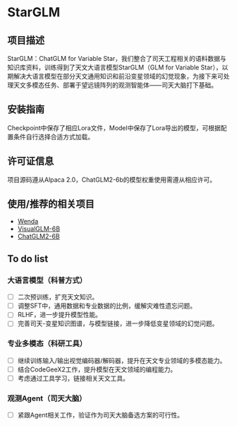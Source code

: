 # StarGLM

## 项目描述

StarGLM：ChatGLM for Variable Star，我们整合了司天工程相关的语料数据与知识库资料，训练得到了天文大语言模型StarGLM（GLM for Variable Star），以期解决大语言模型在部分天文通用知识和前沿变星领域的幻觉现象，为接下来可处理天文多模态任务、部署于望远镜阵列的观测智能体——司天大脑打下基础。

## 安装指南

Checkpoint中保存了相应Lora文件，Model中保存了Lora导出的模型，可根据配置条件自行选择合适方式加载。

## 许可证信息

项目源码遵从Alpaca 2.0，ChatGLM2-6b的模型权重使用需遵从相应许可。

## 使用/推荐的相关项目

- [Wenda](https://github.com/wenda-LLM/wenda)
- [VisualGLM-6B](https://github.com/THUDM/VisualGLM-6B)
- [ChatGLM2-6B](https://github.com/thudm/chatglm2-6b)
## To do list

### 大语言模型（科普方式）

- [ ]  二次预训练，扩充天文知识。
- [ ]  调整SFT中，通用数据和专业数据的比例，缓解灾难性遗忘问题。
- [ ]  RLHF，进一步提升模型性能。
- [ ]  完善司天-变星知识图谱，与模型链接，进一步降低变星领域的幻觉问题。

### 专业多模态（科研工具）

- [ ]  继续训练输入/输出视觉编码器/解码器，提升在天文专业领域的多模态能力。
- [ ]  结合CodeGeeX2工作，提升模型在天文领域的编程能力。
- [ ]  考虑通过工具学习，链接相关天文工具。

### 观测Agent（司天大脑）

- [ ]  紧跟Agent相关工作，验证作为司天大脑备选方案的可行性。
